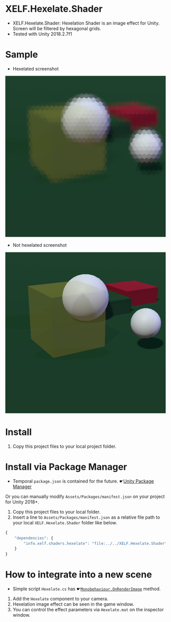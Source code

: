 # XELF.Hexelate.Shader
* XELF.Hexelate.Shader: Hexelation Shader is an image effect for Unity. Screen will be filtered by hexagonal grids.
* Tested with Unity 2018.2.7f1

# Sample

* Hexelated screenshot

![After: Hexelated](image/hexelated.png)

* Not hexelated screenshot

![Before: Unhexelated](image/unhexelated.png)

# Install

1. Copy this project files to your local project folder.

# Install via Package Manager

* Temporal `package.json` is contained for the future. ☛[Unity Package Manager](https://docs.unity3d.com/Packages/com.unity.package-manager-ui@1.9/manual/index.html)

Or you can manually modify `Assets/Packages/manifest.json` on your project for Unity 2018+.
1. Copy this project files to your local folder.
2. Insert a line to `Assets/Packages/manifest.json` as a relative file path to your local `XELF.Hexelate.Shader` folder like below.

```javascript
{
    "dependencies": {
        "info.xelf.shaders.hexelate": "file:../../XELF.Hexelate.Shader"
    }
}
```

# How to integrate into a new scene

* Simple script `Hexelate.cs` has ☛[`Monobehaviour.OnRenderImage`](https://docs.unity3d.com/ScriptReference/MonoBehaviour.OnRenderImage.html) method.

1. Add the `Hexelate` component to your camera.
2. Hexelation image effect can be seen in the game window.
3. You can control the effect parameters via `Hexelate.mat` on the inspector window.

